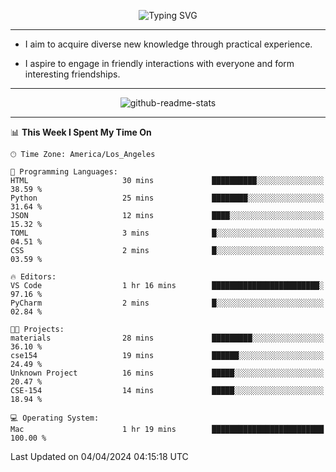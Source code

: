 <p align="center">
  <img src="https://readme-typing-svg.demolab.com?font=Fira+Code&weight=500&size=32&duration=2500&pause=1600&center=true&vCenter=true&random=false&width=1024&height=64&lines=Hi+there+%F0%9F%91%8B;I'm+delighted+you+could+make+it+here+%F0%9F%8E%89;I'm+Harry%2C+a+college+student+still+finding+my+way" alt="Typing SVG" />
</p>


---


- I aim to acquire diverse new knowledge through practical experience.

- I aspire to engage in friendly interactions with everyone and form interesting friendships.


---


<p align="center">
  <img src="https://github-readme-stats.vercel.app/api?username=Harry-Jing&show_icons=true" alt="github-readme-stats"/>
</p>


---

<!--START_SECTION:waka-->
📊 **This Week I Spent My Time On** 

```text
🕑︎ Time Zone: America/Los_Angeles

💬 Programming Languages: 
HTML                     30 mins             ██████████░░░░░░░░░░░░░░░   38.59 % 
Python                   25 mins             ████████░░░░░░░░░░░░░░░░░   31.64 % 
JSON                     12 mins             ████░░░░░░░░░░░░░░░░░░░░░   15.32 % 
TOML                     3 mins              █░░░░░░░░░░░░░░░░░░░░░░░░   04.51 % 
CSS                      2 mins              █░░░░░░░░░░░░░░░░░░░░░░░░   03.59 % 

🔥 Editors: 
VS Code                  1 hr 16 mins        ████████████████████████░   97.16 % 
PyCharm                  2 mins              █░░░░░░░░░░░░░░░░░░░░░░░░   02.84 % 

🐱‍💻 Projects: 
materials                28 mins             █████████░░░░░░░░░░░░░░░░   36.10 % 
cse154                   19 mins             ██████░░░░░░░░░░░░░░░░░░░   24.49 % 
Unknown Project          16 mins             █████░░░░░░░░░░░░░░░░░░░░   20.47 % 
CSE-154                  14 mins             █████░░░░░░░░░░░░░░░░░░░░   18.94 % 

💻 Operating System: 
Mac                      1 hr 19 mins        █████████████████████████   100.00 % 
```


 Last Updated on 04/04/2024 04:15:18 UTC
<!--END_SECTION:waka-->
